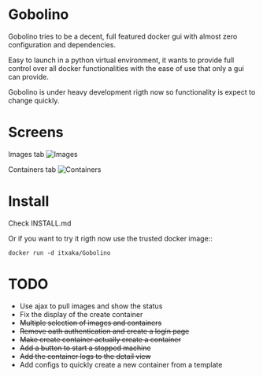 Gobolino
========


Gobolino tries to be a decent, full featured docker gui with almost zero configuration and dependencies.

Easy to launch in a python virtual environment, it wants to provide full control over all docker functionalities with the ease of use that only a gui can provide.



Gobolino is under heavy development rigth now so functionality is expect to change quickly.



Screens
========

Images tab
![Images](https://raw.github.com/Itxaka/Gobolino/master/web/images/images.png)


Containers tab
![Containers](https://raw.github.com/Itxaka/Gobolino/master/web/images/containers.png)


Install
========

Check INSTALL.md

Or if you want to try it rigth now use the trusted docker image::

    docker run -d itxaka/Gobolino

TODO
=====

- Use ajax to pull images and show the status
- Fix the display of the create container
- ~~Multiple selection of images and containers~~
- ~~Remove oath authentication and create a login page~~
- ~~Make create container actually create a container~~
- ~~Add a button to start a stopped machine~~
- ~~Add the container logs to the detail view~~
- Add configs to quickly create a new container from a template
